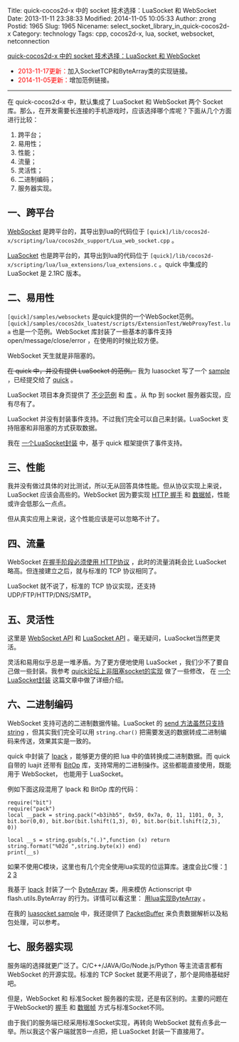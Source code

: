 Title: quick-cocos2d-x 中的 socket 技术选择：LuaSocket 和 WebSocket
Date: 2013-11-11 23:38:33
Modified: 2014-11-05 10:05:33
Author: zrong
Postid: 1965
Slug: 1965
Nicename: select_socket_library_in_quick-cocos2d-x
Category: technology
Tags: cpp, cocos2d-x, lua, socket, websocket, netconnection

[quick-cocos2d-x 中的 socket 技术选择：LuaSocket 和 WebSocket](http://zengrong.net/post/1965.htm)

* <span style="color:red">2013-11-17更新：</span>加入SocketTCP和ByteArray类的实现链接。
* <span style="color:red">2014-11-05更新：</span>增加范例链接。

----

在 quick-cocos2d-x 中，默认集成了 LuaSocket 和 WebSocket 两个 Socket 库。那么，在开发需要长连接的手机游戏时，应该选择哪个库呢？下面从几个方面进行比较：

1. 跨平台；
1. 易用性；
2. 性能；
1. 流量；
1. 灵活性；
1. 二进制编码；
1. 服务器实现。

<!--more-->

## 一、跨平台

[WebSocket][6] 是跨平台的，其导出到lua的代码位于 `[quick]/lib/cocos2d-x/scripting/lua/cocos2dx_support/Lua_web_socket.cpp` 。

[LuaSocket][5] 也是跨平台的，其导出到lua的代码位于 `[quick]/lib/cocos2d-x/scripting/lua/lua_extensions/lua_extensions.c` 。quick 中集成的 LuaSocket 是 2.1RC 版本。

## 二、易用性

`[quick]/samples/websockets` 是quick提供的一个WebSocket范例。 `[quick]/samples/cocos2dx_luatest/scripts/ExtensionTest/WebProxyTest.lua` 也是一个范例。WebSocket 库封装了一些基本的事件支持 open/message/close/error ，在使用的时候比较方便。

WebSocket 天生就是非阻塞的。

<del>在 quick 中，并没有提供 LuaSocket 的范例。</del> 我为 luasocket 写了一个 [sample][20] ，已经提交给了 [quick][19] 。

LuaSocket 项目本身页提供了 [不少范例][1] 和 [库][2] 。从 ftp 到 socket 服务器实现，应有尽有了。

LuaSocket 并没有封装事件支持。不过我们完全可以自己来封装。LuaSocket 支持阻塞和非阻塞的方式获取数据。

我在 [一个LuaSocket封装][16] 中，基于 quick 框架提供了事件支持。

## 三、性能

我并没有做过具体的对比测试，所以无从回答具体性能。但从协议实现上来说，LuaSocket 应该会高些的。WebSocket 因为要实现 [HTTP 握手][3] 和 [数据帧][4]，性能或许会低那么一点点。

但从真实应用上来说，这个性能应该是可以忽略不计了。

## 四、流量

WebSocket [在握手阶段必须使用 HTTP协议][3] ，此时的流量消耗会比 LuaSocket 略高。但连接建立之后，就与标准的 TCP 协议相同了。

LuaSocket 就不说了，标准的 TCP 协议实现，还支持 UDP/FTP/HTTP/DNS/SMTP。

## 五、灵活性

这里是 [WebSocket API][7] 和 [LuaSocket API][8] 。毫无疑问，LuaSocket当然更灵活。

灵活和易用似乎总是一堆矛盾。为了更方便地使用 LuaSocket ，我们少不了要自己做一些封装。我参考 [quick论坛上非阻塞socket的实现][12] 做了一些修改， 在 [一个LuaSocket封装][16] 这篇文章中做了详细介绍。

## 六、二进制编码

WebSocket 支持可选的二进制数据传输。LuaSocket 的 [send 方法虽然只支持 string][9] ，但其实我们完全可以用 `string.char()` 把需要发送的数据转成二进制编码来传送，效果其实是一致的。

quick 中封装了 [lpack][10] ，能够更方便的把 lua 中的值转换成二进制数据。而 quick 自带的 luajit 还带有 [BitOp][11] 库，支持常用的二进制操作。这些都能直接使用，既能用于 WebSocket， 也能用于 LuaSocket。

例如下面这段混用了 lpack 和 BitOp 库的代码：

	require("bit")
	require("pack")
	local __pack = string.pack("<b3ihb5", 0x59, 0x7a, 0, 11, 1101, 0, 3,
	bit.bor(0,0), bit.bor(bit.lshift(1,3), 0), bit.bor(bit.lshift(2,3), 0))

	local __s = string.gsub(s,"(.)",function (x) return string.format("%02d ",string.byte(x)) end)
	print(__s)

如果不使用C模块，这里也有几个完全使用lua实现的位运算库。速度会比C慢：[1][13] [2][14] [3][15]

我基于 [lpack][10] 封装了一个 [ByteArray][17] 类，用来模仿 Actionscript 中 flash.utils.ByteArray 的行为。详情可以看这里： [用lua实现ByteArray][18] 。

在我的 [luasocket sample][20] 中，我还提供了 [PacketBuffer][21] 来负责数据解析以及粘包处理，可以参考。

## 七、服务器实现

服务端的选择就更广泛了。C/C++/JAVA/Go/Node.js/Python 等主流语言都有 WebSocket 的开源实现。标准的 TCP Socket 就更不用说了，那个是网络基础好吧。

但是，WebSocket 和 标准Socket 服务器的实现，还是有区别的。主要的问题在于WebSocket的 [握手][3] 和 [数据帧][4] 方式与标准Socket不同。


由于我们的服务端已经采用标准Socket实现，再转向 WebSocket 就有点多此一举。所以我这个客户端就苦B一点把，把 LuaSocket 封装一下直接用了。

[1]: https://github.com/diegonehab/luasocket/tree/master/samples
[2]: https://github.com/diegonehab/luasocket/tree/master/etc
[3]: https://github.com/zhangkaitao/websocket-protocol/wiki/4.%E6%89%93%E5%BC%80%E9%98%B6%E6%AE%B5%E6%8F%A1%E6%89%8B
[4]: https://github.com/zhangkaitao/websocket-protocol/wiki/5.%E6%95%B0%E6%8D%AE%E5%B8%A7
[5]: http://w3.impa.br/~diego/software/luasocket/home.html
[6]: http://www.websocket.org/
[7]: http://dev.w3.org/html5/websockets/
[8]: http://w3.impa.br/~diego/software/luasocket/reference.html
[9]: http://w3.impa.br/~diego/software/luasocket/tcp.html#send
[10]: underpop.free.fr/l/lua/lpack/
[11]: http://bitop.luajit.org/index.html
[12]: http://cn.quick-x.com/?topic=quickkydsocketfzl
[13]: https://github.com/DGAH/LuaSkillsForQSGS/blob/master/bit.lua
[14]: http://ricilake.blogspot.com/2007/10/iterating-bits-in-lua.html
[15]: http://www.cppblog.com/zhenyu/archive/2005/11/11/1050.html
[16]: http://zengrong.net/post/1980.htm
[17]: https://github.com/zrong/lua#ByteArray
[18]: http://zengrong.net/post/1968.htm
[19]: https://github.com/chukong/quick-cocos2d-x/tree/master/samples/luasocket
[20]: http://zengrong.net/post/2020.htm
[21]: https://github.com/zrong/quick-cocos2d-x/blob/develop/samples/luasocket/scripts/net/PacketBuffer.lua
